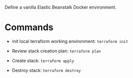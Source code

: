 Define a vanilla Elastic Beanstalk Docker environment.

# Commands

- init local terraform working environment: `terraform init`

- Review stack creation plan: `terraform plan`

- Create stack: `terraform apply`

- Destroy stack: `terraform destroy`
